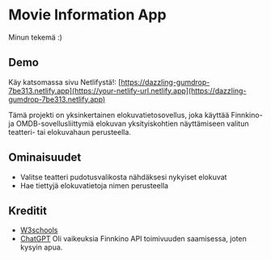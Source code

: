 # Movie Information App
Minun tekemä :)

## Demo
Käy katsomassa sivu Netlifystä!: [https://dazzling-gumdrop-7be313.netlify.app](https://your-netlify-url.netlify.app](https://dazzling-gumdrop-7be313.netlify.app)

Tämä projekti on yksinkertainen elokuvatietosovellus, joka käyttää Finnkino- ja OMDB-sovellusliittymiä elokuvan yksityiskohtien näyttämiseen valitun teatteri- tai elokuvahaun perusteella.

## Ominaisuudet
- Valitse teatteri pudotusvalikosta nähdäksesi nykyiset elokuvat
- Hae tiettyjä elokuvatietoja nimen perusteella

## Kreditit
- [W3schools](https://www.w3schools.com/)
- [ChatGPT](https://chatgpt.com/) Oli vaikeuksia Finnkino API toimivuuden saamisessa, joten kysyin apua.
